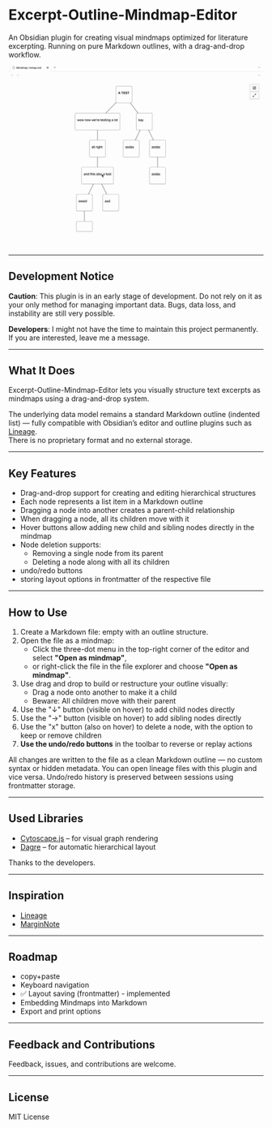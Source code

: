 # Excerpt-Outline-Mindmap-Editor

An Obsidian plugin for creating visual mindmaps optimized for literature excerpting. Running on pure Markdown outlines, with a drag-and-drop workflow.

![](demo.gif)

---

##  Development Notice

**Caution**: This plugin is in an early stage of development. Do not rely on it as your only method for managing important data. Bugs, data loss, and instability are still very possible.

**Developers**: I might not have the time to maintain this project permanently. If you are interested, leave me a message.

---

## What It Does

Excerpt-Outline-Mindmap-Editor lets you visually structure text excerpts as mindmaps using a  drag-and-drop system.

The underlying data model remains a standard Markdown outline (indented list) — fully compatible with Obsidian’s editor and outline plugins such as [Lineage](https://github.com/ycnmhd/obsidian-lineage).  
There is no proprietary format and no external storage.

---

## Key Features

- Drag-and-drop support for creating and editing hierarchical structures  
- Each node represents a list item in a Markdown outline  
- Dragging a node into another creates a parent-child relationship  
- When dragging a node, all its children move with it  
- Hover buttons allow adding new child and sibling nodes directly in the mindmap  
- Node deletion supports:
  - Removing a single node from its parent
  - Deleting a node along with all its children
-  undo/redo buttons
- storing layout options in frontmatter of the respective file

---

## How to Use

1. Create a Markdown file: empty with an outline structure.
2. Open the file as a mindmap:
   - Click the three-dot menu in the top-right corner of the editor and select **"Open as mindmap"**,  
   - or right-click the file in the file explorer and choose **"Open as mindmap"**.
3. Use drag and drop to build or restructure your outline visually:
   - Drag a node onto another to make it a child
   - Beware: All children move with their parent
4. Use the "↓" button (visible on hover) to add child nodes directly
5. Use the "→" button (visible on hover) to add sibling nodes directly
6. Use the "x" button (also on hover) to delete a node, with the option to keep or remove children
7. **Use the undo/redo buttons** in the toolbar to reverse or replay actions

All changes are written to the file as a clean Markdown outline — no custom syntax or hidden metadata. You can open lineage files with this plugin and vice versa. Undo/redo history is preserved between sessions using frontmatter storage.

---

## Used Libraries

- [Cytoscape.js](https://js.cytoscape.org/) – for visual graph rendering  
- [Dagre](https://github.com/dagrejs/dagre) – for automatic hierarchical layout

Thanks to the developers.

---

## Inspiration

- [Lineage](https://github.com/ycnmhd/obsidian-lineage)
- [MarginNote](https://www.marginnote.com/)

---

## Roadmap

- copy+paste
- Keyboard navigation
- ✅ Layout saving (frontmatter) - implemented
- Embedding Mindmaps into Markdown
- Export and print options  

---

## Feedback and Contributions

Feedback, issues, and contributions are welcome.

---

## License

MIT License
